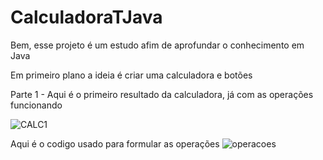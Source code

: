 # CalculadoraTJava


Bem, esse projeto é um estudo afim de aprofundar o conhecimento em Java

Em primeiro plano a ideia é criar uma calculadora e botões


Parte 1 - Aqui é o primeiro resultado da calculadora, já com as operações funcionando

![CALC1](https://uploaddeimagens.com.br/images/004/323/681/full/TJH.png?1675264156)


Aqui é o codigo usado para formular as operações
![operacoes](https://uploaddeimagens.com.br/images/004/323/699/full/TJH.png?1675264546)
